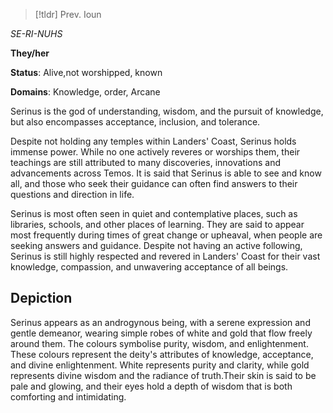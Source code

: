 > [!tldr] Prev. Ioun

*SE-RI-NUHS*

**They/her**

**Status**: Alive,not worshipped, known

**Domains**: Knowledge, order, Arcane

Serinus is the god of understanding, wisdom, and the pursuit of knowledge, but also encompasses acceptance, inclusion, and tolerance.

Despite not holding any temples within Landers' Coast, Serinus holds immense power. While no one actively reveres or worships them, their teachings are still attributed to many discoveries, innovations and advancements across Temos. It is said that Serinus is able to see and know all, and those who seek their guidance can often find answers to their questions and direction in life.

Serinus is most often seen in quiet and contemplative places, such as libraries, schools, and other places of learning. They are said to appear most frequently during times of great change or upheaval, when people are seeking answers and guidance. Despite not having an active following, Serinus is still highly respected and revered in Landers' Coast for their vast knowledge, compassion, and unwavering acceptance of all beings.

## Depiction

Serinus appears as an androgynous being, with a serene expression and gentle demeanor, wearing simple robes of white and gold that flow freely around them. The colours symbolise purity, wisdom, and enlightenment. These colours represent the deity's attributes of knowledge, acceptance, and divine enlightenment. White represents purity and clarity, while gold represents divine wisdom and the radiance of truth.Their skin is said to be pale and glowing, and their eyes hold a depth of wisdom that is both comforting and intimidating.